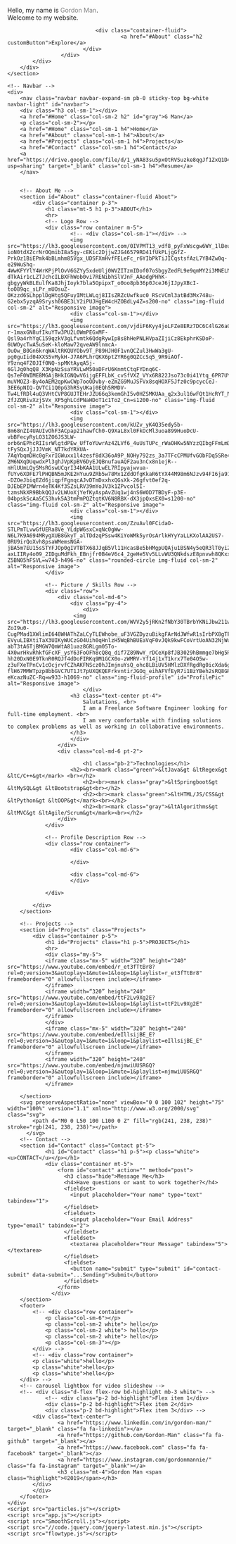 <!DOCTYPE html>
<html lang="en">
<head>
    <title>Gordon Man</title>
    <meta charset="utf-8">
    <meta name="viewport" content="width=device-width, initial-scale=1">
    <link rel="stylesheet" href="https://maxcdn.bootstrapcdn.com/bootstrap/4.0.0/css/bootstrap.min.css" integrity="sha384-Gn5384xqQ1aoWXA+058RXPxPg6fy4IWvTNh0E263XmFcJlSAwiGgFAW/dAiS6JXm" crossorigin="anonymous">
    <script src="https://ajax.googleapis.com/ajax/libs/jquery/3.4.1/jquery.min.js"></script>
    <link rel="stylesheet" href="https://cdnjs.cloudflare.com/ajax/libs/font-awesome/4.7.0/css/font-awesome.min.css">
    <link rel="stylesheet" href="style.css">
</head>

<body> 
    <!-- Home -->
    <i class="fab fa-linkedin"></i>
    </div>
    <section id="Home">
        <div>
            <div id="particles-js">
                    <div class="container-fluid">
                            <div id="transparent" class="text-white text-center h1 container custom">
                                    <p>Hello, my name is <span style="Color: gray">Gordon Man</span>.<br>Welcome to my website.</p>
                                                                
                                <div class="container-fluid">
                                        <a href="#About" class="h2 customButton">Explore</a>
                            </div>
                     </div>
            </div>    
        </div> 
    </section>

    <!-- Navbar -->
    <div>
        <nav class="navbar navbar-expand-sm pb-0 sticky-top bg-white navbar-light" id="navbar">
        <div class="h3 col-sm-1"></div>
        <a href="#Home" class="col-sm-2 h2" id="gray">G Man</a>
        <p class="col-sm-2"></p>
        <a href="#Home" class="col-sm-1 h4">Home</a>
        <a href="#About" class="col-sm-1 h4">About</a>
        <a href="#Projects" class="col-sm-1 h4">Projects</a>
        <a href="#Contact" class="col-sm-1 h4">Contact</a> 
        <a href="https://drive.google.com/file/d/1_yNA83su5pxOtRVSuzke8qgJf1ZxQ1D4/view?usp=sharing" target="_blank" class="col-sm-1 h4">Resume</a>
        </nav>


        <!-- About Me -->
        <section id="About" class="container-fluid About">
            <div class="container p-3">
                <h1 class="mt-5 h1 p-3">ABOUT</h1>
                <hr>
                <!-- Logo Row -->
                <div class="row container m-5">
                        <!-- <div class="col-sm-1"></div> -->
                        <img src="https://lh3.googleusercontent.com/0IVPMT13_vdf8_pyFxWscgw6WY_1lBeuF3ikEY0j1FNTRmzoLPwXljSJUf-ioN0tdXZcrNrOQmibI8a5gy-cEKic2DjjwZJG46579RD41fUkPLjgGfZ-PrkOz1BiEPmk4bBLmhm85Vgx_UDSFXmHvfFELeFc_r6YIbPkTiJICqstsfAzL7YB4Zw0q-e29WuShq-4WwKFYYlY4WrKPjPlOvV6GZYy5xdeUlj0WVZITzmIDof07oSbgyZedFL9e9qmMY2i3MNELNHV_FRC_n_rTPwt7eCSthxyMCAxNWZtZ7th5fFS2gfZJsIKoWcHcp8JUW22kROGhZ0_tjop2RX_DtfwePBkOzCvANKYD1Vub5IXe30znjKc5Qci3Bv1rgoLBmy55Iiwl8RBJy9NCbLyKulnogrUWbTGlyLyWPl4DLSWJLdsgJLNgNGhXRdaxuzGmw-dTkAir1cLZTJchcILBXFhWob0vi7RENibhSlVJnF_AAodgPHhK-gbgyyWkBLEulfKa8JhjIoyk7bla5OpipxT_o0oo8pb36p0JceJ6jIJpyXBcI-toO89qc_sLPr_mUOsuZ-OKzzd6SLhpplDgHtg5QFuyIMtLWLqj8IIsZRZcUwfkuc0_RScVCml3atBd3Mx748u-G2ebx5yzqA9Srysh06BE3LY2iPUJHgEW4cHZOBdLy4Z=s200-no" class="img-fluid col-sm-2" alt="Responsive image">
                        <div class="col-sm-1"></div>
                        <img src="https://lh3.googleusercontent.com/vjdiF6Kyy4joLFZe8ERz7DC6C4lG26aCdBrd54G9QvRVXwE-r-1maxGN8ufIkuYTw3PU2L0WmPEGxMF-Qsl9a4rhYgC159qzkV3gLfvmtk6QdgRywIp8s8hHePNLHVpaZIjiCz8EkphrKSDoP-6UWOycTwA5uSeK-kloMaw72qveAW9lnmcA-OuOw_B0Gn6krqWAltRKQUYObv9T_P89HJH0F1vnQCZul3HwWa3gU-pg0guIid04XXS5vMykH-J7A6PLhrQKX6ptZYR6g0QZCcSq5_9R9iAOf-Y9znq4FZOJIf0NQ-spMKtAyqA5j-6GlJg0hqQ8_X3KpNzSsaYRVLwM50aDFrU6KnmtCtqFYDnq6C-Qs7eF0WIME8MGAjBHkIGNQwV6ijgEFFLbK_cvSfVXZ_VYx6R822Jso73c0i41Ytq_6PR7UYA_hvFVxJNjZ0cSTqusYETVkmx1MqAyNC-muVMOZ3-By4oAEM2qpKwCWp7ooODvby-eZmZG9MuJSFVx8sqHOXF5Jfz0c9pcycCeJ-3EE6pNIQ-QVTCi1Q0pG3hRSyUKaj0EQh5RMDV-Tw4LfRDl4uQ3VHtCVP8GUJTEHrJZU66q3kemGhI5v0HZSMKUAa_q2x3ul16wFQt1HcRYT_NAyam1-2fJZQRivXzjSVx_XP5ghLCdPNaHDoT1c1To2_Cn=s1200-no" class="img-fluid col-sm-2" alt="Responsive image">
                        <div class="col-sm-1"></div>
                        <img src="https://lh3.googleusercontent.com/kUZv_yK4Q35edy5b-8m68nZI4UAUIvOhF3ACpap21hawfCh0-Q9XaL8xl0FkOcMl3uoa899HuoDcU-vbBFecyRyLO31ZO6JS3LW-orb6nEPhcRIIsrWlgtdPEw_UfToYUwrAz4ZLVf6_4uUsTUPc_rWaOHKw5NYzzQIbgFFmLmDNjsrZo7CYvh9USKXqyd-tFySQxJjJJJVmK_NT7kdYRXUA-7AqYbqmDHc0gFxrIGWuxx1l4zesf8dX36oA9P_NOHy792zs_3a7TFcCPMUfvGObFDq5SRe4j7XLTPUk430oi48JCDB0Vbzb-2M6NXqDUqwdxPl3ghJVpKpBV6DyEJQBnufauAQF2au3nCx8n1ejR--nHlUUmLQySMsRGswUCqrI34bKAA1ULwEL7RIpyajwvua-fUYv6XDFE7lPHQBN5mJKE2HYuu9ZRb5w78Mx1ZddOfgKkaR6tYX44M98m6NJzv94FI6ja91xxgkf--DZOeJbiqEZd6jiqpfFgnqcAJvDTmDxxhxQGsXk-26gfvt0ef2q-DJEbEPIMWrn4eTK4Kf3SZsLRV39mYoJV3k1ZPvcol5I-tzmsNkXR9BbkQQJv2LWUoXjYefKyAspAvZUq1wj4nS6WOD7TBDyF-p3E-04bpskScAa5C53hvk5A3tmPmPQZtqtKV6N8RBX-dX3jpQxsEX0=s1200-no" class="img-fluid col-sm-2" alt="Responsive image">
                        <div class="col-sm-1"></div> 
                        <img src="https://lh3.googleusercontent.com/ZzuAvl0FCidaO-STLPmTLvwGfUERa8Ve_YLdpW6sxCxqNc0gWw-N6L7K9A694MRygXUB8GkyT_alTDdzqPSsw4KiYoWMk5yrOsArlkHYyYaLLKXolAA2US7-0RU9irQoXvh8psaWMemsNGA-jBA5m7EU15sSTYFJOp0gIVTBTX68JJqB5Vl11HcasBe5bHMgpUQAju1BSN4y5eQR3lT0yi24R8_aDgkQoH5GtbZZuBWIXK9PfQBljgbxLJa3_2D_KjEIy28dvG_B5mfvEN62RoCWKLuUlb4qIzQ4Qrsld7oOTyt-axLIIRy4o09_2IDguMdFkh_EBnjfr0B4eV6c4_2geHe5Vv5LLvWU3QNkdszE8pnvwh8QKxxBP9DtN9jh7XM_bBY8C1yHALdkjnFqhAVbG6ARJ91MdKBbN9kTCHPGl7ZCDnroT80F6yAOhX7_l9mAD3dkIjyha4uqY3zXrn_AEBDeXKCS_HpOY5B0FF1lOglI_rUYOmfXCaYKrtdUYmXsZh6GU8uAKXyTKqfPd8rA7p9vJkCtDIpuVNetAnEwZnQhGpVN99jd8z1dGgG_Sve1PYVgLNLfl8XkOG0abAzkW3MNlz1VuMCOoOWDgMl30t5b1AtprYNegYcdMvFeQuWMOydbnFn0e16L830I8LYsU5PTFFiDNaa1joV1-Z5BN05hFSVL=w743-h496-no" class="rounded-circle img-fluid col-sm-2" alt="Responsive image">
                </div>

                <!-- Picture / Skills Row -->
                <div class="row">
                    <div class="col-md-6">
                        <div class="py-4">
                            <div>
                         <img src="https://lh3.googleusercontent.com/WVV2y5jRKn2fNbY30TBrbYKNiJbw211wWEEYeQ__lqTexwtYURm6WG-ZoI9u0-CugPMad1XWlimI648WHAThZaLCyTLEWhobe_uF3VGZDyzuBikgFArNdJWfwR1sIrbPX8gTFMcDO-EVyuLIBXtiTaX3UIKyWUCzGO4Uih0qHnlzH5WqBhBUEaVqF0vJQk9kwFCoVrtUoAN32NjWuN86Mnh_nRGKVVAmDBzqL8quKCAiXXObcDEAXx3wkbOyRC77yq0XLyTHVhgUJnQIlqCALa3QD9yClHGbslJe-abT3tA6TjBMGW7QmWtA81uaz8GRLgm05To-4X0wrHkvRhkfGFcXF_ysY63FoOFh8cQ8q_dif7Z89NwY_rDCeXp8fJB3029hBmmge7bHg5RFVH-hh20DxN0E9TknR0RQJf4dDoFIRKq9M1GCX0o-zWMRV-Yf14j1xT1krx7Te04O5w-z3uFXeTPnCv1cOcjrvfCZhAKFNScz0hJImjnuYsQ_ohc8LBiUV5HMlzDXfRgdRg0icXda6g6EIFS3CdLA12XWwdWSn8EDqe9mzk7qTElLHILZ568H96iKJtFPkfGrkre10UfCwp-flH67MMWTpzp8bbGVC7UT1Jt7pUXQKQEFrkvntirJGOq_eihAFVfEyR7i1BzYBeh2sRQ8GRUsQZM-eKcazNuZC-Rq=w933-h1069-no" class="img-fluid-profile" id="ProfilePic" alt="Responsive image">
                            </div>
                        <h3 class="text-center pt-4">
                            Salutations, <br>
                            I am a Freelance Software Engineer looking for full-time employment. <br>
                            I am very comfortable with finding solutions to complex problems as well as working in collaborative environments.
                        </h3>
                        </div>
                    </div>
                    <div class="col-md-6 pt-2">
                            
                            <h1 class="pb-2">Technologies</h1>
                        <h2><br><mark class="green">&ltJava&gt &ltRegex&gt &ltC/C++&gt</mark> <br></h2>
                            <h2><br><mark class="gray">&ltSpringboot&gt &ltMySQL&gt &ltBootstrap&gt<br></h2>
                            <h2><br><mark class="green">&ltHTML/JS/CSS&gt &ltPython&gt &ltOOP&gt</mark><br></h2>
                            <h2><br><mark class="gray">&ltAlgorithms&gt &ltMVC&gt &ltAgile/Scrum&gt</mark><br></h2>
                    </div>
                </div>

                <!-- Profile Description Row -->
                <div class="row container">
                        <div class="col-md-6">
                                    
                        </div>
    
                        <div class="col-md-6">
                        </div>
                    
                </div>
                
            </div>
        </section>
        
        <!-- Projects -->
        <section id="Projects" class="Projects">
            <div class="container p-5"> 
                <h1 id="Projects" class="h1 p-5">PROJECTS</h1>
                <hr>
                <div class="my-5">
                <iframe class="mx-5" width=“320” height="240" src="https://www.youtube.com/embed/r_et3fTtBr8?rel=0;version=3&autoplay=1&mute=1&loop=1&playlist=r_et3fTtBr8" frameborder="0" allowfullscreen include></iframe>
                </iframe>
                <iframe width=“320” height="240" src="https://www.youtube.com/embed/ttF2Lv9Xg2E?rel=0;version=3&autoplay=1&mute=1&loop=1&playlist=ttF2Lv9Xg2E" frameborder="0" allowfullscreen include></iframe>
                </iframe>
                </div>
                <iframe class="mx-5" width=“320” height="240" src="https://www.youtube.com/embed/eIllsijBE_E?rel=0;version=3&autoplay=1&mute=1&loop=1&playlist=eIllsijBE_E" frameborder="0" allowfullscreen include></iframe>
                </iframe>
                <iframe width=“320” height="240" src="https://www.youtube.com/embed/njmwiUUSRGQ?rel=0;version=3&autoplay=1&loop=1&mute=1&playlist=njmwiUUSRGQ" frameborder="0" allowfullscreen include></iframe>
                </iframe>
                
        </section>
        <svg preserveAspectRatio="none" viewBox="0 0 100 102" height="75" width="100%" version="1.1" xmlns="http://www.w3.org/2000/svg" class="svg">
            <path d="M0 0 L50 100 L100 0 Z" fill="rgb(241, 238, 238)" stroke="rgb(241, 238, 238)"></path>
          </svg>
        <!-- Contact -->
        <section id="Contact" class="Contact pt-5">
                <h1 id="Contact" class="h1 p-5"><p class="white"><u>CONTACT</u></p></h1>
                <div class="container mt-5">  
                    <form id="contact" action="" method="post">
                      <h3 class="hide">Message Me</h3>
                      <h4>Have questions or want to work together?</h4>
                      <fieldset>
                        <input placeholder="Your name" type="text" tabindex="1">
                      </fieldset>
                      <fieldset>
                        <input placeholder="Your Email Address" type="email" tabindex="2">
                      </fieldset>
                      <fieldset>
                        <textarea placeholder="Your Message" tabindex="5"></textarea>
                      </fieldset>
                      <fieldset>
                        <button name="submit" type="submit" id="contact-submit" data-submit="...Sending">Submit</button>
                      </fieldset>
                    </form>
                  </div>
        </section>
        <footer>
            <!-- <div class="row container">
                <p class="col-sm-6"></p>
                <p class="col-sm-2 white"> hello</p>
                <p class="col-sm-2 white"> hello</p>
                <p class="col-sm-2 white"> hello</p>
                <p class="col-sm-3"></p>
            </div> -->
            <!-- <div class="row container">
            <p class="white">hello</p>
            <p class="white">hello</p>
            <p class="white">hello</p>
        </div> -->
        <!-- carousel lightbox for video slideshow -->
        <!-- <div class="d-flex flex-row bd-highlight mb-3 white"> -->
                <!-- <div class="p-2 bd-highlight">Flex item 1</div>
                <div class="p-2 bd-highlight">Flex item 2</div>
                <div class="p-2 bd-highlight">Flex item 3</div> -->
            <div class="text-center">
                    <a href="https://www.linkedin.com/in/gordon-man/" target="_blank" class="fa fa-linkedin"></a>
                    <a href="https://github.com/Gordon-Man" class="fa fa-github" target="_blank"></a>
                    <a href="https://www.facebook.com" class="fa fa-facebook" target="_blank"></a>
                    <a href="https://www.instagram.com/gordonmannie/" class="fa fa-instagram" target="_blank"></a>
                    <h3 class="mt-4">Gordon Man <span class="highlight">©2019</span></h3>
            </div>
            </div>
        </footer>
    </div>
    <script src="particles.js"></script>
    <script src="app.js"></script>
    <script src="SmoothScroll.js"></script>
    <script src="//code.jquery.com/jquery-latest.min.js"></script>
    <script src="flowtype.js"></script>
</body>
</html>
